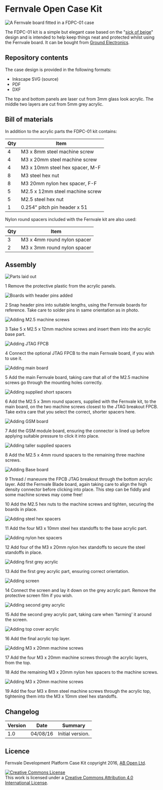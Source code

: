 # Fernvale Open Case Kit

![A Fernvale board fitted in a FDPC-01 case](/images/18-actuallyCompletedAssembly.JPG)

The FDPC-01 kit is a simple but elegant case based on the "[sick of beige](http://dangerousprototypes.com/docs/Sick_of_Beige_basic_case_v1)" design and is intended to help keep things neat and protected whilst using the Fernvale board. It can be bought from [Ground Electronics](http://groundelectronics.com).

## Repository contents

The case design is provided in the following formats:

* Inkscape SVG (source)
* PDF
* DXF

The top and bottom panels are laser cut from 3mm glass look acrylic.
The middle two layers are cut from 5mm grey acrylic.

## Bill of materials

In addition to the acrylic parts the FDPC-01 kit contains:

| Qty | Item                                |
| --- | ----------------------------------- |
|  4  | M3 x 8mm steel machine screw        |
|  4  | M3 x 20mm steel machine screw       |
|  4  | M3 x 10mm steel hex spacer, M-F     |
|  8  | M3 steel hex nut                    |
|  8  | M3 20mm nylon hex spacer, F-F       |
|  5  | M2.5 x 12mm steel machine screw     |
|  5  | M2.5 steel hex nut                  |
|  1  | 0.254" pitch pin header x 51        |

Nylon round spacers included with the Fernvale kit are also used:

| Qty | Item                                |
| --- | ----------------------------------- |
|  3  | M3 x 4mm round nylon spacer         |
|  2  | M3 x 3mm round nylon spacer         |

## Assembly

![Parts laid out](/images/00-allPartsLaidOut-ExceptAcrylic.JPG)

1 Remove the protective plastic from the acrylic panels.

![Boards with header pins added](/images/02-boardsSoldered.JPG)

2 Snap header pins into suitable lengths, using the Fernvale boards for reference. Take care to solder pins in same orientation as in photo.

![Adding M2.5 machine screws](/images/03-acrylicBaseAndM2p5Screws.JPG)

3 Take 5 x M2.5 x 12mm machine screws and insert them into the acrylic base part.

![Adding JTAG FPCB](/images/04-JTAGPluggedIn.JPG)

4 Connect the optional JTAG FPCB to the main Fernvale board, if you wish to use it.

![Adding main board](/images/05-mainBoardOnBase.JPG)

5 Add the main Fernvale board, taking care that all of the M2.5 machine screws go through the mounting holes correctly.

![Adding supplied short spacers](/images/06-spacersOnMainBoard.JPG)

6 Add the M2.5 x 3mm round spacers, supplied with the Fernvale kit, to the main board, on the two machine screws closest to the JTAG breakout FPCB. Take extra care that you select the correct, shorter spacers here.

![Adding GSM board](/images/07-GSMModuleOnMainBoard.JPG)

7 Add the GSM module board, ensuring the connector is lined up before applying suitable pressure to click it into place.

![Adding taller supplied spacers](/images/08-tallerSpacersInPlace.JPG)

8 Add the M2.5 x 4mm round spacers to the remaining three machine screws.

![Adding Base board](/images/09-BladeBoardInPlaceNutsAdded.JPG)

9 Thread / maneuvre the FPCB JTAG breakout through the bottom acrylic layer. Add the Fernvale Blade board, again taking care to align the high density connector before clicking into place. This step can be fiddly and some machine screws may come free!

10 Add the M2.5 hex nuts to the machine screws and tighten, securing the boards in place.

![Adding steel hex spacers](/images/10-M3x10mmSpacersAdded.JPG)

11 Add the four M3 x 10mm steel hex standoffs to the base acrylic part.

![Adding nylon hex spacers](/images/11-nylonSpacersAdded.JPG)

12 Add four of the M3 x 20mm nylon hex standoffs to secure the steel standoffs in place.

![Adding first grey acrylic](/images/12-firstGreyAcrylicAdded.JPG)

13 Add the first grey acrylic part, ensuring correct orientation.

![Adding screen](/images/13-screenAdded.JPG)

14 Connect the screen and lay it down on the grey acrylic part. Remove the protective screen film if you wish.

![Adding second grey acrylic](/images/14-secondGreyAcrylicPartAdded.JPG)

15 Add the second grey acrylic part, taking care when 'farming' it around the screen.

![Adding top cover acrylic](/images/15-topCoverAdded.JPG)

16 Add the final acrylic top layer.

![Adding M3 x 20mm machine screws](/images/16-M3x20ScrewsAdded.JPG)

17 Add the four M3 x 20mm machine screws through the acrylic layers, from the top.


18 Add the remaining M3 x 20mm nylon hex spacers to the machine screws.

![Adding M3 x 20mm machine screws](/images/18-actuallyCompletedAssembly.JPG)

19 Add the four M3 x 8mm steel machine screws through the acrylic top, tightening them into the M3 x 10mm steel hex standoffs.



## Changelog

| Version | Date     | Summary                              |
|---------|----------|--------------------------------------|
| 1.0     | 04/08/16 | Initial version.                     |

## Licence

Fernvale Development Platform Case Kit copyright 2016, [AB Open Ltd](http://abopen.com).

<a rel="license" href="http://creativecommons.org/licenses/by/4.0/"><img alt="Creative Commons License" style="border-width:0" src="http://i.creativecommons.org/l/by/4.0/88x31.png" /></a><br />This work is licensed under a <a rel="license" href="http://creativecommons.org/licenses/by/4.0/">Creative Commons Attribution 4.0 International License</a>.
